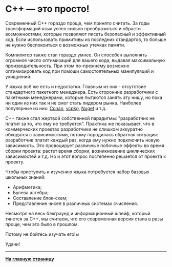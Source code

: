 # C++ — это просто!

Современный C++ гораздо проще, чем принято считать. За годы трансформаций язык успел сильно преобразиться и обрасти возможностями, которые позволяют писать безопасный и эффективный код. Если использовать примитивы из последних стандартов, то больше не нужно беспокоиться о возможных утечках памяти. 

Компилятор также стал гораздо умнее. Он способен выполнять огромное число оптимизаций для вашего кода, выдавая максимальную производительность. При этом по-прежнему возможно оптимизировать код при помощи самостоятельных манипуляций и ухищрений.

У языка всё же есть и недостатки. Главным из них - отсутствие стандартного пакетного менеджера. Есть сторонние разработчики с пакетными менеджерами, которые пытаются занять эту нишу, но пока ни один из них так и не смог стать лидером рынка. Наиболее популярные из них: [Conan](https://conan.io/), [vcpkg](https://vcpkg.io/en/index.html), [Nuget](https://devblogs.microsoft.com/cppblog/nuget-for-c/) и т.д. 

С++ также стал жертвой собственной парадигмы: "разработчик не платит за то, что ему не требуется". Практика же показывает, что в коммерческих проектах разработчики не слишком аккуратно обходятся с зависимостями, потому породилась обратная ситуация: разработчик платит каждый раз, когда ему нужно подключить новую зависимость. Это провоцирует различные побочные эффекты во время сборки проекта: растет время сборки, возникновение циклических зависимостей и т.д. Но и этот вопрос постепенно решается от проекта к проекту.

Чтобы приступить к изучению языка потребуется набор базовых школьных знаний:
- Арифметика;
- Булева алгебра;
- Составление блок-схем;
- Представление чисел в различных системах счисления.

Несмотря на весь бэкграунд и информационный шлейф, который тянется за C++, мы считаем, что его современная версия стала в разы проще, чем это было в прошлом.

Потому не бойтесь изучать его!ы

Удачи!

---

[**На главную страницу**](README.md)